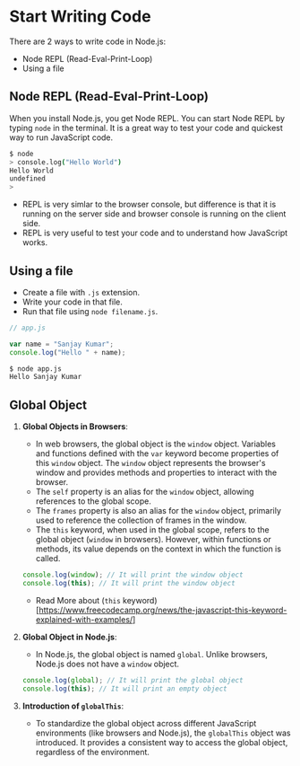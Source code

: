 # Start Writing Code

There are 2 ways to write code in Node.js:
- Node REPL (Read-Eval-Print-Loop)
- Using a file

## Node REPL (Read-Eval-Print-Loop)
When you install Node.js, you get Node REPL. You can start Node REPL by typing `node` in the terminal. It is a great way to test your code and quickest way to run JavaScript code.

```bash
$ node
> console.log("Hello World")
Hello World
undefined
> 
```
- REPL is very simlar to the browser console, but difference is that it is running on the server side and browser console is running on the client side.
- REPL is very useful to test your code and to understand how JavaScript works.

## Using a file
- Create a file with `.js` extension.
- Write your code in that file.
- Run that file using `node filename.js`.

```javascript
// app.js

var name = "Sanjay Kumar";
console.log("Hello " + name);
```
```bash
$ node app.js
Hello Sanjay Kumar
```

## Global Object
1. **Global Objects in Browsers**:
   - In web browsers, the global object is the `window` object. Variables and functions defined with the `var` keyword become properties of this `window` object. The `window` object represents the browser's window and provides methods and properties to interact with the browser.
   - The `self` property is an alias for the `window` object, allowing references to the global scope.
   - The `frames` property is also an alias for the `window` object, primarily used to reference the collection of frames in the window.
   - The `this` keyword, when used in the global scope, refers to the global object (`window` in browsers). However, within functions or methods, its value depends on the context in which the function is called.

    ```javascript
    console.log(window); // It will print the window object
    console.log(this); // It will print the window object
    ```
   - Read More about (`this` keyword)[https://www.freecodecamp.org/news/the-javascript-this-keyword-explained-with-examples/]
   
2. **Global Object in Node.js**:
   - In Node.js, the global object is named `global`. Unlike browsers, Node.js does not have a `window` object.

    ```javascript
    console.log(global); // It will print the global object
    console.log(this); // It will print an empty object
    ```

3. **Introduction of `globalThis`**:
   - To standardize the global object across different JavaScript environments (like browsers and Node.js), the `globalThis` object was introduced. It provides a consistent way to access the global object, regardless of the environment.